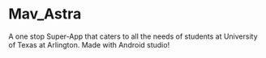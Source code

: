 # Mav_Astra
A one stop Super-App that caters to all the needs of students at University of Texas at Arlington. Made with Android studio!
